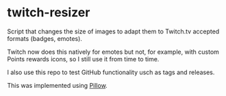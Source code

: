 # twitch-resizer

Script that changes the size of images to adapt them to Twitch.tv accepted formats (badges, emotes).

Twitch now does this natively for emotes but not, for example, with custom Points rewards icons, so I still use it from time to time.

I also use this repo to test GitHub functionality usch as tags and releases.

This was implemented using [Pillow](https://github.com/python-pillow/Pillow).
